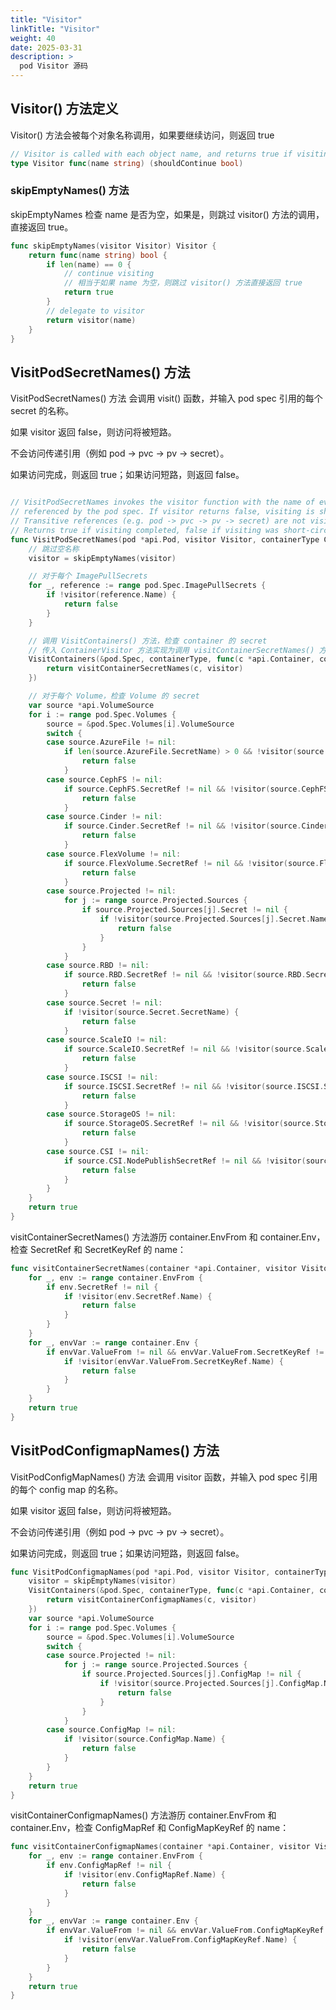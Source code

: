 ```yaml
---
title: "Visitor"
linkTitle: "Visitor"
weight: 40
date: 2025-03-31
description: >
  pod Visitor 源码
---
```



## Visitor() 方法定义

Visitor() 方法会被每个对象名称调用，如果要继续访问，则返回 true

```go
// Visitor is called with each object name, and returns true if visiting should continue
type Visitor func(name string) (shouldContinue bool)
```

### skipEmptyNames() 方法

skipEmptyNames 检查 name 是否为空，如果是，则跳过 visitor() 方法的调用，直接返回 true。

```go
func skipEmptyNames(visitor Visitor) Visitor {
	return func(name string) bool {
		if len(name) == 0 {
			// continue visiting
			// 相当于如果 name 为空，则跳过 visitor() 方法直接返回 true
			return true
		}
		// delegate to visitor
		return visitor(name)
	}
}
```

## VisitPodSecretNames() 方法

VisitPodSecretNames() 方法 会调用 visit() 函数，并输入 pod spec 引用的每个 secret 的名称。

如果 visitor 返回 false，则访问将被短路。

不会访问传递引用（例如 pod -> pvc -> pv -> secret）。

如果访问完成，则返回 true；如果访问短路，则返回 false。

```go

// VisitPodSecretNames invokes the visitor function with the name of every secret
// referenced by the pod spec. If visitor returns false, visiting is short-circuited.
// Transitive references (e.g. pod -> pvc -> pv -> secret) are not visited.
// Returns true if visiting completed, false if visiting was short-circuited.
func VisitPodSecretNames(pod *api.Pod, visitor Visitor, containerType ContainerType) bool {
	// 跳过空名称
	visitor = skipEmptyNames(visitor)

	// 对于每个 ImagePullSecrets
	for _, reference := range pod.Spec.ImagePullSecrets {
		if !visitor(reference.Name) {
			return false
		}
	}

	// 调用 VisitContainers() 方法，检查 container 的 secret
	// 传入 ContainerVisitor 方法实现为调用 visitContainerSecretNames() 方法
	VisitContainers(&pod.Spec, containerType, func(c *api.Container, containerType ContainerType) bool {
		return visitContainerSecretNames(c, visitor)
	})

	// 对于每个 Volume，检查 Volume 的 secret
	var source *api.VolumeSource
	for i := range pod.Spec.Volumes {
		source = &pod.Spec.Volumes[i].VolumeSource
		switch {
		case source.AzureFile != nil:
			if len(source.AzureFile.SecretName) > 0 && !visitor(source.AzureFile.SecretName) {
				return false
			}
		case source.CephFS != nil:
			if source.CephFS.SecretRef != nil && !visitor(source.CephFS.SecretRef.Name) {
				return false
			}
		case source.Cinder != nil:
			if source.Cinder.SecretRef != nil && !visitor(source.Cinder.SecretRef.Name) {
				return false
			}
		case source.FlexVolume != nil:
			if source.FlexVolume.SecretRef != nil && !visitor(source.FlexVolume.SecretRef.Name) {
				return false
			}
		case source.Projected != nil:
			for j := range source.Projected.Sources {
				if source.Projected.Sources[j].Secret != nil {
					if !visitor(source.Projected.Sources[j].Secret.Name) {
						return false
					}
				}
			}
		case source.RBD != nil:
			if source.RBD.SecretRef != nil && !visitor(source.RBD.SecretRef.Name) {
				return false
			}
		case source.Secret != nil:
			if !visitor(source.Secret.SecretName) {
				return false
			}
		case source.ScaleIO != nil:
			if source.ScaleIO.SecretRef != nil && !visitor(source.ScaleIO.SecretRef.Name) {
				return false
			}
		case source.ISCSI != nil:
			if source.ISCSI.SecretRef != nil && !visitor(source.ISCSI.SecretRef.Name) {
				return false
			}
		case source.StorageOS != nil:
			if source.StorageOS.SecretRef != nil && !visitor(source.StorageOS.SecretRef.Name) {
				return false
			}
		case source.CSI != nil:
			if source.CSI.NodePublishSecretRef != nil && !visitor(source.CSI.NodePublishSecretRef.Name) {
				return false
			}
		}
	}
	return true
}
```

visitContainerSecretNames() 方法游历 container.EnvFrom 和 container.Env，检查 SecretRef 和 SecretKeyRef 的 name：

```go
func visitContainerSecretNames(container *api.Container, visitor Visitor) bool {
	for _, env := range container.EnvFrom {
		if env.SecretRef != nil {
			if !visitor(env.SecretRef.Name) {
				return false
			}
		}
	}
	for _, envVar := range container.Env {
		if envVar.ValueFrom != nil && envVar.ValueFrom.SecretKeyRef != nil {
			if !visitor(envVar.ValueFrom.SecretKeyRef.Name) {
				return false
			}
		}
	}
	return true
}
```

## VisitPodConfigmapNames() 方法

VisitPodConfigMapNames() 方法 会调用 visitor 函数，并输入 pod spec 引用的每个 config map 的名称。

如果 visitor 返回 false，则访问将被短路。

不会访问传递引用（例如 pod -> pvc -> pv -> secret）。

如果访问完成，则返回 true；如果访问短路，则返回 false。

```go
func VisitPodConfigmapNames(pod *api.Pod, visitor Visitor, containerType ContainerType) bool {
	visitor = skipEmptyNames(visitor)
	VisitContainers(&pod.Spec, containerType, func(c *api.Container, containerType ContainerType) bool {
		return visitContainerConfigmapNames(c, visitor)
	})
	var source *api.VolumeSource
	for i := range pod.Spec.Volumes {
		source = &pod.Spec.Volumes[i].VolumeSource
		switch {
		case source.Projected != nil:
			for j := range source.Projected.Sources {
				if source.Projected.Sources[j].ConfigMap != nil {
					if !visitor(source.Projected.Sources[j].ConfigMap.Name) {
						return false
					}
				}
			}
		case source.ConfigMap != nil:
			if !visitor(source.ConfigMap.Name) {
				return false
			}
		}
	}
	return true
}
```

visitContainerConfigmapNames() 方法游历 container.EnvFrom 和 container.Env，检查 ConfigMapRef 和 ConfigMapKeyRef 的 name：

```go
func visitContainerConfigmapNames(container *api.Container, visitor Visitor) bool {
	for _, env := range container.EnvFrom {
		if env.ConfigMapRef != nil {
			if !visitor(env.ConfigMapRef.Name) {
				return false
			}
		}
	}
	for _, envVar := range container.Env {
		if envVar.ValueFrom != nil && envVar.ValueFrom.ConfigMapKeyRef != nil {
			if !visitor(envVar.ValueFrom.ConfigMapKeyRef.Name) {
				return false
			}
		}
	}
	return true
}
```